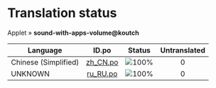 # Translation status
Applet &#187; **sound-with-apps-volume@koutch**

Language | ID.po | Status | Untranslated
---------|:--:|:------:|:-----------:
Chinese (Simplified) | [zh_CN.po](po/zh_CN.po) | ![100%](http://progressed.io/bar/100) | 0
UNKNOWN | [ru_RU.po](po/ru_RU.po) | ![100%](http://progressed.io/bar/100) | 0
